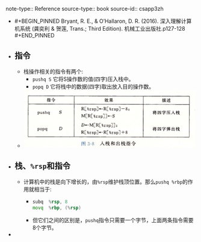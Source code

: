 note-type:: Reference
source-type:: book
source-id:: csapp3zh

- #+BEGIN_PINNED
  Bryant, R. E., & O’Hallaron, D. R. (2016). 深入理解计算机系统 (龚奕利 & 贺莲, Trans.; Third Edition). 机械工业出版社.p127-128
  #+END_PINNED
- ## 指令
	- 栈操作相关的指令有两个:
		- `pushq S` 它将S操作数的值(四字)压入栈中。
		- `popq D` 它将栈中的数据(四字)取出放入目的操作数。
	- ![image.png](../assets/image_1666086204754_0.png)
- ## 栈、`%rsp`和指令
	- 计算机中的栈是向下增长的，由`%rsp`维护栈顶位置。那么`pushq %rbp`的作用就相当于:
		- ```asm
		  subq 	%rsp, 8
		  movq 	%rbp, (%rsp)
		  ```
		- 但它们之间的区别是，`pushq`指令只需要一个字节，上面两条指令需要8个字节。
-